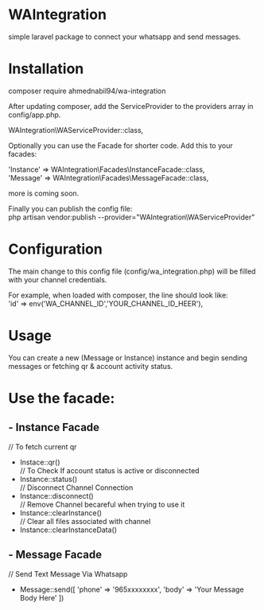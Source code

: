 # WAIntegration
simple laravel package to connect your whatsapp and send messages.


# Installation
composer require ahmednabil94/wa-integration


After updating composer, add the ServiceProvider to the providers array in config/app.php. <br />
 
WAIntegration\WAServiceProvider::class, <br />

Optionally you can use the Facade for shorter code. Add this to your facades: <br />

'Instance' => WAIntegration\Facades\InstanceFacade::class, <br />
'Message' => WAIntegration\Facades\MessageFacade::class, <br />

 more is coming soon. <br />

 Finally you can publish the config file: <br />
 php artisan vendor:publish --provider="WAIntegration\WAServiceProvider"  <br />

# Configuration
 The main change to this config file (config/wa_integration.php) will be filled with your channel credentials. <br />

 For example, when loaded with composer, the line should look like: <br />
 'id'            => env('WA_CHANNEL_ID','YOUR_CHANNEL_ID_HEER'), <br />

# Usage

 You can create a new (Message or Instance) instance and begin sending messages or fetching qr & account activity status. <br />

 # Use the facade:
 
 ## - Instance Facade

   // To fetch current qr  <br />
  - Instace::qr() <br />
  // To Check If account status is active or disconnected <br />
  - Instance::status() <br />
  // Disconnect Channel Connection <br />
  - Instance::disconnect() <br />
  // Remove Channel becareful when trying to use it <br />
  - Instance::clearInstance() <br />
  // Clear all files associated with channel <br />
  - Instance::clearInstanceData() <br />

 ## - Message Facade
 
 // Send Text Message Via Whatsapp <br />
  - Message::send([
   'phone' => '965xxxxxxxx',
   'body'  => 'Your Message Body Here'
  ]) <br /> 
